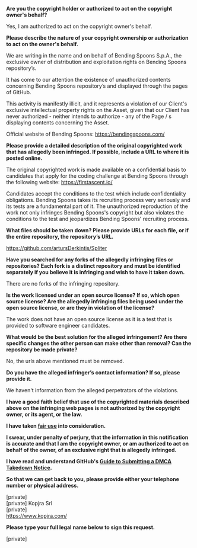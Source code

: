 **Are you the copyright holder or authorized to act on the copyright owner's behalf?**  
  
Yes, I am authorized to act on the copyright owner's behalf.  
  
**Please describe the nature of your copyright ownership or authorization to act on the owner's behalf.**  
  
We are writing in the name and on behalf of Bending Spoons S.p.A., the exclusive owner of distribution and exploitation rights on Bending Spoons repository’s.  
  
It has come to our attention the existence of unauthorized contents concerning Bending Spoons repository’s and displayed through the pages of GitHub.  
  
This activity is manifestly illicit, and it represents a violation of our Client's exclusive intellectual property rights on the Asset, given that our Client has never authorized - neither intends to authorize - any of the Page / s displaying contents concerning the Asset.  
  
Official website of Bending Spoons: https://bendingspoons.com/  
  
**Please provide a detailed description of the original copyrighted work that has allegedly been infringed. If possible, include a URL to where it is posted online.**  
  
The original copyrighted work is made available on a confidential basis to candidates that apply for the coding challenge at Bending Spoons through the following website: https://firstascent.io/  
  
Candidates accept the conditions to the test which include confidentiality obligations. Bending Spoons takes its recruiting process very seriously and its tests are a fundamental part of it. The unauthorized reproduction of the work not only infringes Bending Spoons's copyright but also violates the conditions to the test and jeopardizes Bending Spoons' recruiting process.  
  
**What files should be taken down? Please provide URLs for each file, or if the entire repository, the repository’s URL.**  
  
https://github.com/artursDerkintis/Spliter  
  
**Have you searched for any forks of the allegedly infringing files or repositories? Each fork is a distinct repository and must be identified separately if you believe it is infringing and wish to have it taken down.**  
  
There are no forks of the infringing repository.  
  
**Is the work licensed under an open source license? If so, which open source license? Are the allegedly infringing files being used under the open source license, or are they in violation of the license?**  
  
The work does not have an open source license as it is a test that is provided to software engineer candidates.  
  
**What would be the best solution for the alleged infringement? Are there specific changes the other person can make other than removal? Can the repository be made private?**  
  
No, the urls above mentioned must be removed.  
  
**Do you have the alleged infringer’s contact information? If so, please provide it.**  
  
We haven't information from the alleged perpetrators of the violations.  
  
**I have a good faith belief that use of the copyrighted materials described above on the infringing web pages is not authorized by the copyright owner, or its agent, or the law.**  
  
**I have taken <a href="https://www.lumendatabase.org/topics/22">fair use</a> into consideration.**  
  
**I swear, under penalty of perjury, that the information in this notification is accurate and that I am the copyright owner, or am authorized to act on behalf of the owner, of an exclusive right that is allegedly infringed.**  
  
**I have read and understand GitHub's <a href="https://docs.github.com/articles/guide-to-submitting-a-dmca-takedown-notice/">Guide to Submitting a DMCA Takedown Notice</a>.**  
  
**So that we can get back to you, please provide either your telephone number or physical address.**  
  
[private]  
[private] Kopjra Srl  
[private]  
https://www.kopjra.com/  
  
**Please type your full legal name below to sign this request.**  
  
[private]
